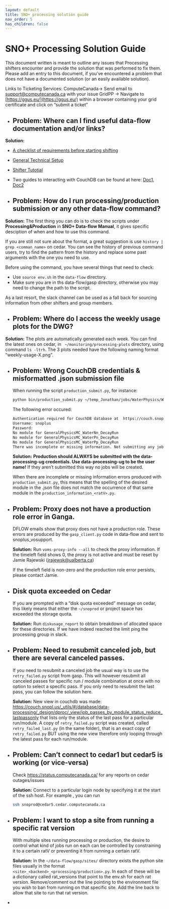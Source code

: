 ```yaml
---
layout: default
title: SNO+ processing solution guide
nav_order: 5
has_children: false
---
```


# SNO+ Processing Solution Guide

This document written is meant to outline any issues that Processing shifters encounter and provide the solution that was performed to fix them.
Please add an entry to this document, if you’ve encountered a problem that does not have a documented solution (or an easily available solution).

Links to Ticketing Services:
ComputeCanada→ Send email to support@computecanada.ca with your issue
GridPP → Navigate to [https://ggus.eu/](https://ggus.eu/) within a browser containing your grid certificate and click on “submit a ticket”

* ## Problem: Where can I find useful data-flow documentation and/or links? 
**Solution:**
  * [A checklist of requirements before starting shifting](https://docs.google.com/document/d/1tPsz1PcYgd4U1zb8nE0SdzgSf1y5EAc6KSWCjEkIaow/edit)
  * [General Technical Setup](https://www.snolab.ca/snoplus/private/DocDB/0050/005007/003/guide.pdf)
  * [Shifter Tutotial](https://www.snolab.ca/snoplus/private/DocDB/0059/005942/001/2019.08.08_dataflow_KEG.pdf)
  * Two guides to interacting with CouchDB can be found at here: [Doc1](https://www.snolab.ca/snoplus/private/DocDB/0049/004937/001/2018-02-22_Land_dataflow_database.pdf), [Doc2](https://www.snolab.ca/snoplus/private/DocDB/0061/006136/002/Interacting_With_CouchDB_For_Data-Flow.pdf)
  
* ## Problem: How do I run processing/production submission or any other data-flow command?
**Solution:**
  The first thing you can do is to check the scripts under **Processing&Production** in **SNO+ Data-flow Manual**, it gives specific desciption of when and how to use this command.
  
  If you are still not sure about the format, a great suggestion is use `history | grep <comman_name>` on cedar. You can see the history of previous command users, try to find the pattern from the history and replace some past arguments with the one you need to use.
  
  Before using the command, you have several things that need to check:
  * Use `source env.sh` in the `data-flow` directory.
  * Make sure you are in ths data-flow/gasp directory, otherwise you may need to change the path to the script.
  
  As a last resort, the slack channel can be used as a fall back for sourcing information from other shifters and group members.
  
* ## Problem: Where do I access the weekly usage plots for the DWG?
**Solution:**
  The plots are automatically generated each week. You can find the latest ones on cedar, in ` ~/monitoring/processing-plots` directory, using command `ls -ltrh`. The 3 plots needed have the following naming format “weekly-usage-X.png”.

* ## Problem: Wrong CouchDB credentials & misformatted .json submission file
  When running the script `production_submit.py`, for instance:
  ```bash
  python bin/production_submit.py ~/temp_Jonathan/jobs/WaterPhysics/Water_Physics_V2_Respin_Set_4.json -t water-physics-v2 -o ~/temp_Diana/Water_Physics_V2_Respin_Set4.exactly
  ```
  The following error occured:
  ```bash
  Authentication required for CouchDB database at  https://couch.snopl.us/data-production
  Username: snoplus
  Password:
  No module for GeneralPhysicsMC_WaterNn_DecayRun
  No module for GeneralPhysicsMC_WaterPn_DecayRun
  No module for GeneralPhysicsMC_WaterPp_DecayRun
  There was incomplete or missing information. Not submitting any jobs.
  ```
  
  **Solution:**
  **Production should ALWAYS be submitted with the data-processing-ug credentials. Use data-processing-ug to be the user name!** If they aren’t submitted this way no jobs will be created. 
  
  When there are incomplete or missing information errors produced with `production_submit.py`, this means that the spelling of the desired module in the .json file does not match the occurrence of that same module in the `production_information_<ratV>.py`.
  
* ## Problem: Proxy does not have a production role error in Ganga.
  DFLOW emails show that proxy does not have a production role. These errors are produced by the `gasp_client.py` code in data-flow and sent to snoplus_vosupport. 
  
  **Solution:**
  Run `voms-proxy-info --all` to check the proxy information. If the timeleft field shows 0, the proxy is not active and must be reset by Jamie Rajewski (jrajewsk@ualberta.ca)

  If the timeleft field is non-zero and the production role error persists, please contact Jamie. 
  
* ## Disk quota exceeded on Cedar
  If you are prompted with a “disk quota exceeded” message on cedar, this likely means that either the `~/snoprod` or project space has exceeded the storage quota.

  **Solution:**
  Run `diskusage_report` to obtain breakdown of allocated space for these directories. If we have indeed reached the limit ping the processing group in slack.
  
* ## Problem: Need to resubmit canceled job, but there are several canceled passes.
  If you need to resubmit a canceled job the usual way is to use the `retry_failed.py` script from gasp. This will however resubmit all canceled passes for specific run / module combination at once with no option to select a specific pass. If you only need to resubmit the last pass, you can follow the solution here.
  
  **Solution:**
  New view in couchdb was made: https://couch.snopl.us/_utils/#/database/data-processing/_design/dproc/_view/job_passes_by_module_status_reduce_lastpassonly
  that lists only the status of the last pass for a particular run/module. A copy of `retry_failed.py` script was created, called `retry_failed_last.py` (in the same folder), that is an exact copy of `retry_failed.py` BUT using the new view therefore only looping through the latest pass for each run/module.

* ## Problem: Can’t connect to cedar1 but cedar5 is working (or vice-versa)
  Check https://status.computecanada.ca/ for any reports on cedar outages/issues
  
  **Solution:**
  Connect to a particular login node by specifying it at the start of the ssh host. For example , you can run 
  ```bash
  ssh snoprod@cedar5.cedar.computecanada.ca 
  ```
  
* ## Problem: I want to stop a site from running a specific rat version
  With multiple sites running processing or production, the desire to control what kind of jobs run on each can be controlled by constraining it to a certain ratV or preventing it from running a certain ratV. 

  **Solution:**
  In the `~/data-flow/gasp/sites/` directory exists the python site files usually in the format `<site>_<backend>_<processing/production>.py`. In each of these will be a dictionary called rat_versions that point to the env.sh for each rat version. Remove/comment out the line pointing to the environment file you wish to ban from running on that specific site. Add the line back to allow that site to run that rat version. 

* 
